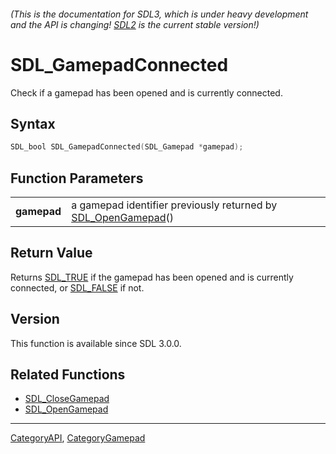 ###### (This is the documentation for SDL3, which is under heavy development and the API is changing! [SDL2](https://wiki.libsdl.org/SDL2/) is the current stable version!)
# SDL_GamepadConnected

Check if a gamepad has been opened and is currently connected.

## Syntax

```c
SDL_bool SDL_GamepadConnected(SDL_Gamepad *gamepad);

```

## Function Parameters

|                 |                                                                                  |
| --------------- | -------------------------------------------------------------------------------- |
| **gamepad**     | a gamepad identifier previously returned by [SDL_OpenGamepad](SDL_OpenGamepad)() |

## Return Value

Returns [SDL_TRUE](SDL_TRUE) if the gamepad has been opened and is
currently connected, or [SDL_FALSE](SDL_FALSE) if not.

## Version

This function is available since SDL 3.0.0.

## Related Functions

* [SDL_CloseGamepad](SDL_CloseGamepad)
* [SDL_OpenGamepad](SDL_OpenGamepad)

----
[CategoryAPI](CategoryAPI), [CategoryGamepad](CategoryGamepad)


